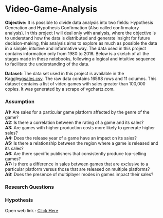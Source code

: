# Video-Game-Analysis

**Objective:** It is possible to divide data analysis into two fields: Hypothesis Generation and Hypothesis Confirmation (Also called confirmatory analysis). In this project I will deal only with analysis, where the objective is to understand how the data is distributed and generate insight for future decision-making, this analysis aims to explore as much as possible the data in a simple, intuitive and informative way. The data used in this project contains information only from 1980 to 2016. Below is a sketch of all the stages made in these notebooks, following a logical and intuitive sequence to facilitate the understanding of the data.

**Dataset:** The data set used in this project is available in the Kaggle[vgsales.csv](https://www.kaggle.com/datasets/gregorut/videogamesales). The raw data contains 16598 rows and 11 columns. This dataset contains a list of video games with sales greater than 100,000 copies. It was generated by a scrape of vgchartz.com.

### Assumption
**A1:** Are sales for a particular game platform affected by the genre of the game? <br/>
**A2:** Is there a correlation between the rating of a game and its sales? <br/>
**A3:** Are games with higher production costs more likely to generate higher sales? <br/>
**A4:** Does the release year of a game have an impact on its sales? <br/>
**A5:** Is there a relationship between the region where a game is released and its sales?<br/>
**A6:** Are there specific publishers that consistently produce top-selling games?<br/>
**A7:** Is there a difference in sales between games that are exclusive to a particular platform versus those that are released on multiple platforms?<br/>
**A8:** Does the presence of multiplayer modes in games impact their sales?<br/>

### Research Questions
### Hypothesis
Open web link : [Click Here](https://uqbaahmad.github.io/Video-Game-Analysis/)
